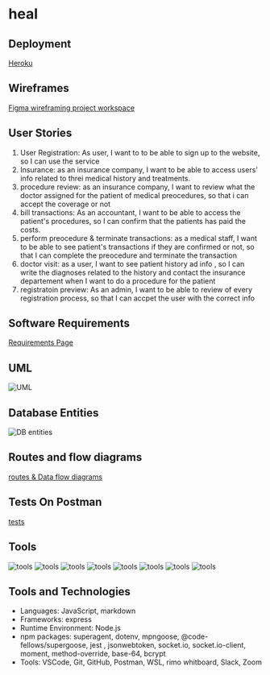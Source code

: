 # heal

## Deployment 
[Heroku](https://elite-heal.herokuapp.com/)

## Wireframes

[Figma wireframing project workspace](https://www.figma.com/file/gVzSAVW4epMERfJriZd2cw/HEAL)

## User Stories

1. User Registration: As user, I want to to be able to sign up to the website, so I can use the service
2. Insurance: as an insurance company, I want to be able to access users' info related to threi medical history and treatments.
3. procedure review: as an insurance company, I want to review what the doctor assigned for the patient of medical preocedures, so that i can accept the coverage or not
4. bill transactions: As an accountant, I want to be able to access the patient's procedures, so I can confirm that the patients has paid the costs.
5. perform preocedure & terminate transactions: as a medical staff, I want to be able to see patient's transactions if they are confirmed or not, so that I can complete the preocedure and terminate the transaction
6. doctor visit: as a user, I want to see patient history ad info , so I can write the diagnoses related to the history and contact the insurance departement when I want to do a procedure for the patient
7. registratoin preview: As an admin, I want to be able to review of every registration process, so that I can accpet the user with the correct info

## Software Requirements

[Requirements Page](requirements.md)

## UML

![UML](assets/HEAL.png)

## Database Entities
![DB entities](assets/DB-Entities.jpeg)

## Routes and flow diagrams
[routes & Data flow diagrams](routes-flow.md)

## Tests On Postman
[tests](tests.md)

## Tools 
![tools](assets/node-express.png)
![tools](assets/mongoDB.png)
![tools](assets/markdown.jpg)
![tools](assets/jest.png)
![tools](assets/git-github.jpg)
![tools](assets/slack.png)
![tools](assets/zoom.jpg)
![tools](assets/deskle.jpg)
## Tools and Technologies
- Languages: JavaScript, markdown
- Frameworks: express
- Runtime Environment: Node.js
- npm packages: superagent, dotenv, mpngoose, @code-fellows/supergoose, jest , jsonwebtoken, socket.io, socket.io-client, moment, method-override, base-64, bcrypt
- Tools: VSCode, Git, GitHub, Postman, WSL, rimo whitboard, Slack, Zoom
